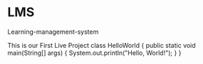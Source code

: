 # LMS
Learning-management-system 


This is our First Live Project 
class HelloWorld {
    public static void main(String[] args) {
        System.out.println("Hello, World!"); 
    }
}

